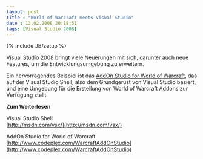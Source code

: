 ```yaml
---
layout: post
title : "World of Warcraft meets Visual Studio"
date : 13.02.2008 20:18:51
tags: [Visual Studio 2008]
---
```

{% include JB/setup %}

Visual Studio 2008 bringt viele Neuerungen mit sich, darunter auch neue Features, um die Entwicklungsumgebung zu erweitern.

Ein hervorragendes Beispiel ist das [AddOn Studio for World of Warcraft](http://www.codeplex.com/WarcraftAddOnStudio), das auf der Visual Studio Shell, also dem Grundgerüst von Visual Studio basiert, und eine Umgebung für die Erstellung von World of Warcraft Addons zur Verfügung stellt.

**Zum Weiterlesen**

Visual Studio Shell  
[http://msdn.com/vsx/](http://msdn.com/vsx/)

AddOn Studio for World of Warcraft  
[http://www.codeplex.com/WarcraftAddOnStudio](http://www.codeplex.com/WarcraftAddOnStudio)
